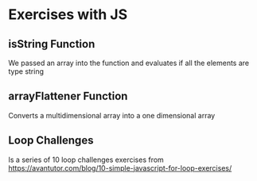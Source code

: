 # Exercises with JS

## isString Function

We passed an array into the function and evaluates if all the elements are type string

## arrayFlattener Function

Converts a multidimensional array into a one dimensional array

## Loop Challenges

Is a series of 10 loop challenges exercises from https://avantutor.com/blog/10-simple-javascript-for-loop-exercises/

